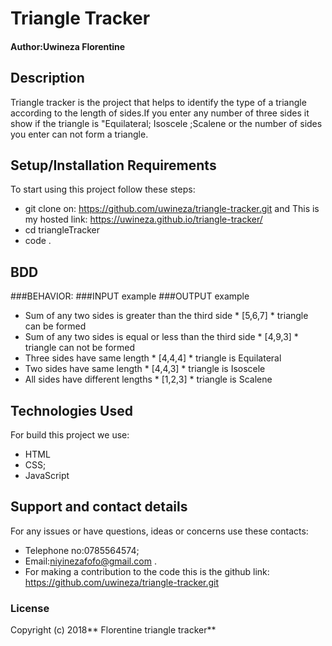 # Triangle Tracker

#### Author:Uwineza Florentine

## Description

Triangle tracker is the project that helps to identify the type of a triangle according to the length of sides.If you enter any number of three sides it show if the triangle is "Equilateral; Isoscele ;Scalene or the number of sides you enter can not form a triangle.

## Setup/Installation Requirements

To start using this project follow these steps:

- git clone on: https://github.com/uwineza/triangle-tracker.git and This is my hosted link: https://uwineza.github.io/triangle-tracker/
- cd triangleTracker
- code .

## BDD

###BEHAVIOR:                                                    ###INPUT example                 ###OUTPUT example
* Sum of any two sides is greater than the third side              * [5,6,7]                      * triangle can be formed
* Sum of any two sides is equal or less than the third side        * [4,9,3]                     * triangle can not be formed
* Three sides have same length                                     * [4,4,4]                       * triangle is Equilateral
* Two sides have same length                                        * [4,4,3]                       * triangle is Isoscele
*  All sides have different lengths                                 * [1,2,3]                        * triangle is Scalene

## Technologies Used

For build this project we use:

- HTML
- CSS;
- JavaScript

## Support and contact details

For any issues or have questions, ideas or concerns use these contacts:

- Telephone no:0785564574;
- Email:niyinezafofo@gmail.com .
- For making a contribution to the code this is the github link: https://github.com/uwineza/triangle-tracker.git

### License

Copyright (c) 2018** Florentine triangle tracker**
